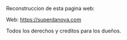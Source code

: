 Reconstruccion de esta pagina web:

Web: https://superdanova.com

Todos los derechos y creditos para los dueños.
